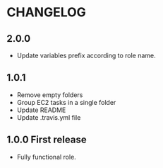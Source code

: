 # CHANGELOG

## 2.0.0
- Update variables prefix according to role name.

## 1.0.1

- Remove empty folders
- Group EC2 tasks in a single folder
- Update README
- Update .travis.yml file

## 1.0.0 First release

* Fully functional role.
